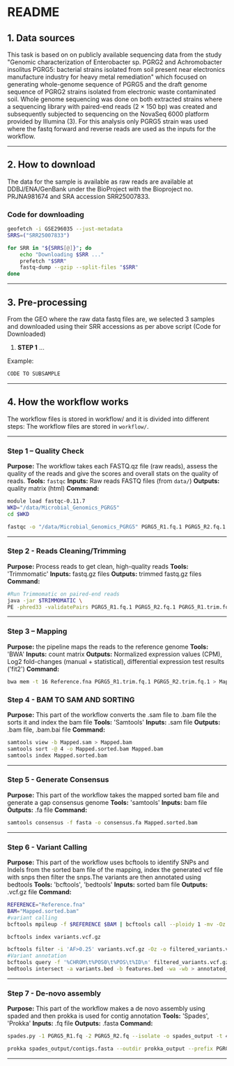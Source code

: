 

#  README

## 1. Data sources

This task is based on on publicly available sequencing data from the study "Genomic characterization of Enterobacter sp. PGRG2 and Achromobacter insolitus PGRG5: bacterial strains isolated from soil present near electronics manufacture industry for heavy metal remediation" which focused on generating whole-genome sequence of PGRG5 and the draft genome sequence of PGRG2 strains isolated from electronic waste contaminated soil. Whole genome sequencing was done on both extracted strains where a sequencing library with paired-end reads (2 × 150 bp) was created and subsequently subjected to sequencing on the NovaSeq 6000 platform provided by Illumina (3). For this analysis only PGRG5 strain was used where the fastq forward and reverse reads are used as the inputs for the workflow.

---

## 2. How to download

The data for the sample is available as raw reads are available at DDBJ/ENA/GenBank under the BioProject with the Bioproject no. PRJNA981674 and SRA accession SRR25007833.
### Code for downloading

```bash
geofetch -i GSE296035 --just-metadata
SRRS=("SRR25007833")

for SRR in "${SRRS[@]}"; do
    echo "Downloading $SRR ..."
    prefetch "$SRR"
    fastq-dump --gzip --split-files "$SRR"
done
```


---

## 3. Pre-processing 

From the GEO where the raw data fastq files are, we selected 3 samples and downloaded using their SRR accessions as per above script (Code for Downloaded)

1. **STEP 1** ...

Example:

```bash
CODE TO SUBSAMPLE
```


---

## 4. How the workflow works
The workflow files is stored in workflow/ and it is divided into different steps:
The workflow files are stored in `workflow/`.

---

### Step 1 – Quality Check

**Purpose:** The workflow takes each FASTQ.qz file (raw reads), assess the quality of the reads and give the scores and overall stats on the quality of reads.
**Tools:** `fastqc`
**Inputs:** Raw reads FASTQ files (from `data/`)
**Outputs:** quality matrix (html)
**Command:**

```bash
module load fastqc-0.11.7
WKD="/data/Microbial_Genomics_PGRG5"
cd $WKD

fastqc -o "/data/Microbial_Genomics_PGRG5" PGRG5_R1.fq.1 PGRG5_R2.fq.1                                          

```

---

### Step 2 - Reads Cleaning/Trimming

**Purpose:** Process reads to get clean, high-quality reads
**Tools:** 'Trimmomatic'
**Inputs:** fastq.gz files
**Outputs:** trimmed fastq.gz files
**Command:**

```bash
#Run Trimmomatic on paired-end reads
java -jar $TRIMMOMATIC \
PE -phred33 -validatePairs PGRG5_R1.fq.1 PGRG5_R2.fq.1 PGRG5_R1.trim.fq.1  PGRG5_R1.unpaired.fq.1 PGRG5_R2.trim.fq.1 PGRG5_R2.unpaired.fq.1 LEADING:25 TRAILING:25 SLIDINGWINDOW:4:20 MINLEN:100

```
---

### Step 3 – Mapping

**Purpose:** the pipeline maps the reads to the reference genome
**Tools:** 'BWA'
**Inputs:** count matrix
**Outputs:** Normalized expression values (CPM), Log2 fold-changes (manual + statistical), differential expression test results ('fit2')
**Command:**
```bash
bwa mem -t 16 Reference.fna PGRG5_R1.trim.fq.1 PGRG5_R2.trim.fq.1 > Mapped.sam

```
### Step 4 - BAM TO SAM AND SORTING

**Purpose:** This part of the workflow converts the .sam file to .bam file the sorts it and index the bam file
**Tools:** 'Samtools'
**Inputs:** .sam file
**Outputs:** .bam file, .bam.bai file
**Command:**

```bash
samtools view -b Mapped.sam > Mapped.bam
samtools sort -@ 4 -o Mapped.sorted.bam Mapped.bam
samtools index Mapped.sorted.bam


```
---
### Step 5 - Generate Consensus

**Purpose:** This part of the workflow takes the mapped sorted bam file and generate a gap consensus genome
**Tools:** 'samtools'
**Inputs:** bam file
**Outputs:** .fa file
**Command:**

```bash
samtools consensus -f fasta -o consensus.fa Mapped.sorted.bam

```
---

### Step 6 - Variant Calling

**Purpose:** This part of the workflow uses bcftools to identify SNPs and Indels from the sorted bam file of the mapping, index the generated vcf file with snps then filter the snps.The variants 
are then annotated using bedtools
**Tools:** 'bcftools', 'bedtools'
**Inputs:** sorted bam file
**Outputs:** .vcf.gz file
**Command:**

```bash
REFERENCE="Reference.fna"
BAM="Mapped.sorted.bam"
#variant calling
bcftools mpileup -f $REFERENCE $BAM | bcftools call --ploidy 1 -mv -Oz -o variants.vcf.gz 

bcftools index variants.vcf.gz

bcftools filter -i 'AF>0.25' variants.vcf.gz -Oz -o filtered_variants.vcf.gz
#Variant annotation
bcftools query -f '%CHROM\t%POS0\t%POS\t%ID\n' filtered_variants.vcf.gz > variants.bed
bedtools intersect -a variants.bed -b features.bed -wa -wb > annotated_variants.txt

```
---
### Step 7 - De-novo assembly

**Purpose:** This part of the workflow makes a de novo assembly using spaded and then prokka is used for contig annotation
**Tools:** 'Spades', 'Prokka'
**Inputs:** .fq file
**Outputs:** .fasta
**Command:**

```bash
spades.py -1 PGRG5_R1.fq -2 PGRG5_R2.fq --isolate -o spades_output -t 4

prokka spades_output/contigs.fasta --outdir prokka_output --prefix PGRG5


```
---

